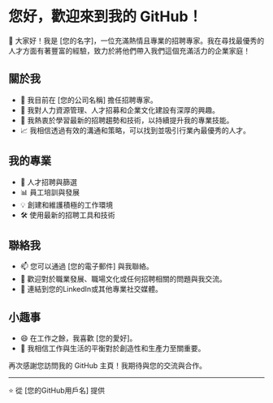 # 您好，歡迎來到我的 GitHub！

👋 大家好！我是 [您的名字]，一位充滿熱情且專業的招聘專家。我在尋找最優秀的人才方面有著豐富的經驗，致力於將他們帶入我們這個充滿活力的企業家庭！

## 關於我

- 🏢 我目前在 [您的公司名稱] 擔任招聘專家。
- 💼 我對人力資源管理、人才招募和企業文化建設有深厚的興趣。
- 🌱 我熱衷於學習最新的招聘趨勢和技術，以持續提升我的專業技能。
- 📈 我相信透過有效的溝通和策略，可以找到並吸引行業內最優秀的人才。

## 我的專業

- 🤝 人才招聘與篩選
- 📊 員工培訓與發展
- 💡 創建和維護積極的工作環境
- 🛠️ 使用最新的招聘工具和技術

## 聯絡我

- 📫 您可以通過 [您的電子郵件] 與我聯絡。
- 💬 歡迎對於職業發展、職場文化或任何招聘相關的問題與我交流。
- 🔗 連結到您的LinkedIn或其他專業社交媒體。

## 小趣事

- 😄 在工作之餘，我喜歡 [您的愛好]。
- 🎉 我相信工作與生活的平衡對於創造性和生產力至關重要。

再次感謝您訪問我的 GitHub 主頁！我期待與您的交流與合作。

---

⭐️ 從 [您的GitHub用戶名] 提供
